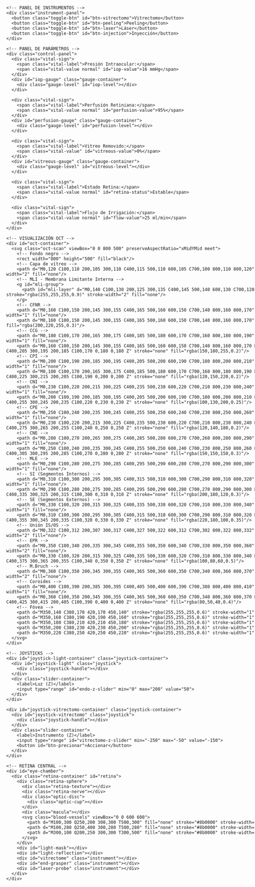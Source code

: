 <!DOCTYPE html>
<html lang="es">
<head>
  <meta charset="UTF-8">
  <meta name="viewport" content="width=device-width, initial-scale=1.0, maximum-scale=1.0, user-scalable=no">
  <title>Simulador Quirúrgico Retiniano Avanzado</title>
  <style>
    /* ================== ESTILOS BASE ================== */
    * {
      box-sizing: border-box;
      -webkit-tap-highlight-color: transparent;
    }
    
    body {
      margin: 0;
      padding: 0;
      background: #000;
      overflow: hidden;
      font-family: -apple-system, BlinkMacSystemFont, 'Segoe UI', Roboto, Oxygen, Ubuntu, Cantarell, sans-serif;
      color: white;
      touch-action: manipulation;
    }
    
    #container {
      position: relative;
      width: 100vw;
      height: 100vh;
      perspective: 1200px;
    }
    
    /* ================== RETINA CENTRAL ================== */
    #eye-chamber {
      position: absolute;
      width: 100%;
      height: 100%;
      display: flex;
      justify-content: center;
      align-items: center;
      touch-action: none;
    }
    
    .retina-container {
      position: relative;
      width: 80vmin;
      height: 80vmin;
      max-width: 600px;
      max-height: 600px;
      transform-style: preserve-3d;
      perspective: 1200px;
      border-radius: 50%;
      overflow: hidden;
      transition: transform 0.3s ease;
    }
    
    .retina-sphere {
      position: absolute;
      width: 100%;
      height: 100%;
      border-radius: 50%;
      background: radial-gradient(circle at center, #400000 0%, #300000 40%, #200000 70%, #100000 90%);
      transform: rotateX(20deg) translateZ(50px);
      box-shadow: inset 0 0 150px rgba(200,0,0,0.3),
                  inset 0 0 50px rgba(255,0,0,0.2),
                  0 0 100px rgba(0,0,0,0.9);
    }
    
    .retina-texture {
      position: absolute;
      width: 100%;
      height: 100%;
      background: radial-gradient(circle at 50% 50%, rgba(255,200,200,0.3) 0%, rgba(255,150,150,0.2) 80%),
                  url('data:image/svg+xml;utf8,<svg xmlns="http://www.w3.org/2000/svg" width="100" height="100" viewBox="0 0 100 100"><circle cx="50" cy="50" r="40" fill="none" stroke="rgba(255,100,100,0.2)" stroke-width="1"/></svg>');
      background-size: 100%, 20px 20px;
      opacity: 0.9;
      border-radius: 50%;
      mix-blend-mode: multiply;
    }
    
    .macula {
      position: absolute;
      width: 80px;
      height: 80px;
      background: radial-gradient(circle at center, rgba(255,220,180,0.5) 0%, rgba(255,200,150,0.3) 70%, transparent 100%);
      border-radius: 50%;
      top: 50%;
      left: 50%;
      transform: translate(-50%, -50%);
      z-index: 2;
    }
    
    .blood-vessels {
      position: absolute;
      width: 100%;
      height: 100%;
      z-index: 3;
      pointer-events: none;
    }
    
    .retina-nerve {
      position: absolute;
      width: 100%;
      height: 100%;
      border-radius: 50%;
      background: url('data:image/svg+xml;utf8,<svg xmlns="http://www.w3.org/2000/svg" width="200" height="200"><path d="M0,0 Q50,50 100,0 T200,0" stroke="rgba(255,255,255,0.05)" stroke-width="2" fill="none"/></svg>') center/cover;
      pointer-events: none;
      opacity: 0.5;
      z-index: 4;
    }
    
    .optic-disc {
      position: absolute;
      width: 70px;
      height: 70px;
      background-color: rgba(200,100,100,0.3);
      border-radius: 50%;
      top: 50%;
      left: 25%;
      transform: translate(-50%, -50%);
      box-shadow: inset 0 0 15px rgba(200,50,50,0.4), 0 0 20px rgba(200,50,50,0.3);
      z-index: 5;
    }
    
    .optic-cup {
      position: absolute;
      width: 30px;
      height: 30px;
      background-color: rgba(200,50,50,0.4);
      border-radius: 50%;
      top: 50%;
      left: 50%;
      transform: translate(-50%, -50%);
      box-shadow: inset 0 0 10px rgba(150,30,30,0.5);
      z-index: 6;
    }
    
    /* ================== CAMPO DE VISIÓN – Endoiluminador ================== */
    #light-mask {
      position: absolute;
      top: 0;
      left: 0;
      width: 100%;
      height: 100%;
      background: rgba(0,0,0,0.85);
      mask-image: radial-gradient(circle at var(--light-x, 50%) var(--light-y, 50%), transparent var(--light-size, 80px), black calc(var(--light-size, 80px) + 40px));
      -webkit-mask-image: radial-gradient(circle at var(--light-x, 50%) var(--light-y, 50%), transparent var(--light-size, 80px), black calc(var(--light-size, 80px) + 40px));
      transition: all 0.3s ease;
      border-radius: 50%;
      pointer-events: none;
      z-index: 7;
    }
    
    #light-reflection {
      position: absolute;
      width: 100%;
      height: 100%;
      background: radial-gradient(circle at var(--light-x, 50%) var(--light-y, 50%), rgba(255,255,220,0.9) calc(var(--light-size, 80px)*0.2), rgba(255,200,150,0.5) calc(var(--light-size, 80px)*0.4), transparent var(--light-size, 80px));
      opacity: 0;
      transition: opacity 0.3s ease;
      border-radius: 50%;
      pointer-events: none;
      z-index: 8;
    }
    
    /* ================== INSTRUMENTOS QUIRÚRGICOS ================== */
    #vitrectome, #end-grasper, #laser-probe {
      position: absolute;
      left: 50%;
      top: 50%;
      transform: translate(-50%, -50%);
      display: none;
      z-index: 10;
    }
    
    #vitrectome {
      width: 20px;
      height: 120px;
      background: linear-gradient(to bottom, #aaa, #ddd 20%, #fff 40%, #ddd 60%, #aaa 80%);
      border: 1px solid #999;
      border-radius: 10px;
      box-shadow: 0 0 10px rgba(0,0,0,0.5);
    }
    
    #vitrectome::after {
      content: '';
      position: absolute;
      bottom: -8px;
      left: 50%;
      transform: translateX(-50%);
      width: 15px;
      height: 15px;
      background: radial-gradient(circle, #fff 0%, #ccc 50%, #999 100%);
      border-radius: 50%;
      box-shadow: 0 0 5px rgba(0,0,0,0.5);
    }
    
    #end-grasper {
      width: 18px;
      height: 110px;
      background: linear-gradient(to bottom, #bbb, #eee 20%, #fff 40%, #eee 60%, #bbb 80%);
      border: 1px solid #999;
      border-radius: 10px;
      box-shadow: 0 0 8px rgba(0,0,0,0.5);
    }
    
    #end-grasper::after {
      content: '';
      position: absolute;
      bottom: -10px;
      left: 50%;
      transform: translateX(-50%);
      width: 12px;
      height: 8px;
      background: #fff;
      border-radius: 4px;
      box-shadow: 0 0 5px rgba(0,0,0,0.5);
    }
    
    #laser-probe {
      width: 4px;
      height: 100px;
      background: linear-gradient(to bottom, #f00, #ff0 30%, #f00 70%);
      border-radius: 2px;
      box-shadow: 0 0 10px rgba(255,0,0,0.8);
    }
    
    /* ================== INTERFAZ DE USUARIO ================== */
    /* Panel de instrumentos */
    .instrument-panel {
      position: absolute;
      top: 20px;
      left: 50%;
      transform: translateX(-50%);
      background: rgba(0,0,0,0.7);
      padding: 12px 15px;
      border-radius: 10px;
      z-index: 5000;
      display: flex;
      flex-wrap: wrap;
      justify-content: center;
      max-width: 95%;
      box-shadow: 0 4px 15px rgba(0,0,0,0.5);
    }
    
    .toggle-btn {
      background: #1e3a8a;
      color: white;
      padding: 10px 15px;
      border: none;
      border-radius: 8px;
      cursor: pointer;
      font-size: clamp(0.8rem, 2.5vw, 1rem);
      margin: 5px;
      min-width: 80px;
      transition: all 0.2s;
      font-weight: 500;
    }
    
    .toggle-btn.active {
      background: #3b82f6;
      box-shadow: 0 0 15px #3b82f6;
    }
    
    /* Panel de controles */
    .control-panel {
      position: absolute;
      right: 20px;
      top: 150px;
      background: rgba(10,10,10,0.95);
      padding: 15px;
      border-radius: 12px;
      z-index: 5000;
      font-size: clamp(0.7rem, 2vw, 0.9rem);
      width: 160px;
      max-height: 80vh;
      overflow-y: auto;
      -webkit-overflow-scrolling: touch;
      box-shadow: 0 4px 15px rgba(0,0,0,0.5);
      border: 1px solid #333;
    }
    
    .vital-sign {
      display: flex;
      justify-content: space-between;
      margin: 12px 0;
      flex-wrap: wrap;
    }
    
    .vital-label {
      color: #ccc;
      font-size: 0.85em;
      width: 60%;
    }
    
    .vital-value {
      font-family: 'Courier New', monospace;
      font-weight: bold;
      font-size: 0.95em;
      width: 40%;
      text-align: right;
    }
    
    .normal { color: #2ecc71; }
    .warning { color: #f39c12; }
    .danger { color: #e74c3c; }
    
    .gauge-container {
      width: 100%;
      height: 8px;
      background: #333;
      border-radius: 4px;
      margin: 5px 0 12px 0;
      overflow: hidden;
    }
    
    .gauge-level {
      height: 100%;
      border-radius: 4px;
      transition: width 0.5s ease;
    }
    
    #iop-gauge .gauge-level {
      background: linear-gradient(to right, #2ecc71, #f39c12, #e74c3c);
    }
    
    #perfusion-gauge .gauge-level {
      background: linear-gradient(to right, #3498db, #9b59b6);
    }
    
    #vitreous-gauge .gauge-level {
      background: linear-gradient(to right, #1abc9c, #f1c40f);
    }
    
    /* Joysticks */
    .joystick-container {
      position: absolute;
      bottom: 20px;
      display: flex;
      flex-direction: column;
      align-items: center;
      gap: 15px;
      z-index: 3000;
    }
    
    #joystick-light-container {
      left: 20px;
    }
    
    #joystick-vitrectomo-container {
      right: 20px;
    }
    
    .joystick {
      width: 90px;
      height: 90px;
      background: rgba(255,255,255,0.1);
      border: 2px solid rgba(255,255,255,0.3);
      border-radius: 50%;
      display: flex;
      align-items: center;
      justify-content: center;
      touch-action: none;
      position: relative;
      box-shadow: 0 4px 10px rgba(0,0,0,0.3);
    }
    
    .joystick .joystick-handle {
      width: 35px;
      height: 35px;
      background: rgba(255,255,255,0.6);
      border-radius: 50%;
      position: absolute;
      transition: transform 0.1s ease;
    }
    
    /* Controles Z */
    .slider-container {
      display: flex;
      flex-direction: column;
      align-items: center;
      width: 100%;
      background: rgba(0,0,0,0.5);
      padding: 10px;
      border-radius: 10px;
    }
    
    .slider-container label {
      font-size: 0.75rem;
      margin-bottom: 8px;
      text-align: center;
      color: #eee;
      font-weight: 500;
    }
    
    input[type="range"] {
      width: 100%;
      -webkit-appearance: none;
      height: 8px;
      background: #333;
      border-radius: 4px;
      margin: 5px 0 10px 0;
    }
    
    input[type="range"]::-webkit-slider-thumb {
      -webkit-appearance: none;
      width: 20px;
      height: 20px;
      background: #3b82f6;
      border-radius: 50%;
      cursor: pointer;
      border: 2px solid white;
    }
    
    #btn-precionar {
      background: #dc2626;
      color: white;
      padding: 10px 15px;
      border: none;
      border-radius: 8px;
      cursor: pointer;
      font-size: 0.9rem;
      margin-top: 5px;
      width: 100%;
      font-weight: bold;
      box-shadow: 0 2px 8px rgba(0,0,0,0.3);
      transition: all 0.2s;
    }
    
    #btn-precionar:active {
      transform: scale(0.95);
    }
    
    /* Mini mapa */
    #miniMapContainer {
      position: absolute;
      top: 20px;
      right: 20px;
      width: 150px;
      height: 110px;
      overflow: hidden;
      border-radius: 8px;
      z-index: 2000;
      background: rgba(0,0,0,0.7);
      border: 1px solid #333;
      box-shadow: 0 4px 10px rgba(0,0,0,0.3);
    }
    
    #eyeCrossSection {
      width: 100%;
      height: 100%;
      display: block;
    }
    
    /* OCT */
    #oct-container {
      position: absolute;
      top: 150px;
      left: 20px;
      z-index: 1000;
      width: 180px;
      height: 140px;
      background: rgba(0,0,0,0.7);
      border-radius: 8px;
      border: 1px solid #333;
      overflow: hidden;
      box-shadow: 0 4px 10px rgba(0,0,0,0.3);
    }
    
    #oct-container svg {
      width: 100%;
      height: 100%;
    }
    
    /* Efectos visuales */
    .laser-spot {
      width: 25px;
      height: 25px;
      background: radial-gradient(circle, rgba(255,50,50,0.8), transparent 70%);
      border-radius: 50%;
      position: absolute;
      pointer-events: none;
      animation: laser-fade 2.5s ease-out forwards;
      z-index: 15;
    }
    
    @keyframes laser-fade {
      0% { opacity: 1; transform: scale(1); }
      100% { opacity: 0; transform: scale(0.3); }
    }
    
    .laser-burn {
      width: 6px;
      height: 6px;
      background: radial-gradient(circle, white 0%, rgba(255,255,255,0.6) 60%, transparent 80%);
      border-radius: 50%;
      position: absolute;
      pointer-events: none;
      z-index: 16;
    }
    
    .vitreous-particle {
      width: 5px;
      height: 5px;
      background: rgba(255,255,255,0.9);
      border-radius: 50%;
      position: absolute;
      pointer-events: none;
      animation: float-particle 1.5s ease-out forwards;
      z-index: 12;
    }
    
    @keyframes float-particle {
      100% { transform: translate(var(--tx, 0px), var(--ty, 0px)); opacity: 0; }
    }
    
    .injection-bubble {
      position: absolute;
      background: rgba(200,230,255,0.7);
      border-radius: 50%;
      pointer-events: none;
      z-index: 3;
      filter: blur(1px);
      animation: bubble-float 4s ease-in-out forwards;
    }
    
    @keyframes bubble-float {
      100% { 
        transform: translate(calc(var(--tx)*1px), calc(var(--ty)*1px));
        opacity: 0;
      }
    }
    
    /* Membrana para peeling */
    #membrane {
      position: absolute;
      top: 50%;
      left: 50%;
      width: 50%;
      height: 50%;
      background: radial-gradient(circle at center, rgba(255,255,255,0.4) 0%, rgba(255,255,255,0.2) 60%, transparent 100%);
      border-radius: 50%;
      transform: translate(-50%, -50%);
      cursor: grab;
      z-index: 11;
      transition: opacity 0.3s;
      box-shadow: inset 0 0 20px rgba(255,255,255,0.2);
    }
    
    .membrane-tear {
      position: absolute;
      background: rgba(255,255,255,0.1);
      border-radius: 50%;
      pointer-events: none;
      z-index: 12;
      transform-origin: center;
      animation: tear-expand 0.5s forwards;
      box-shadow: inset 0 0 10px rgba(255,255,255,0.3);
    }
    
    @keyframes tear-expand {
      0% { transform: scale(0); opacity: 0; }
      100% { transform: scale(1); opacity: 1; }
    }
    
    .peeling-grasper {
      position: absolute;
      width: 15px;
      height: 15px;
      background: rgba(255,255,255,0.9);
      border-radius: 50%;
      box-shadow: 0 0 8px rgba(255,255,255,0.7);
      z-index: 13;
      pointer-events: none;
      transition: transform 0.1s;
    }
    
    .peeling-edge {
      position: absolute;
      width: 30px;
      height: 30px;
      border-radius: 50%;
      pointer-events: none;
      z-index: 14;
      background: radial-gradient(circle, rgba(255,255,255,0.3) 0%, transparent 70%);
      animation: pulse 2s infinite;
    }
    
    @keyframes pulse {
      0% { transform: scale(1); opacity: 0.8; }
      50% { transform: scale(1.1); opacity: 1; }
      100% { transform: scale(1); opacity: 0.8; }
    }
    
    /* Peeling effect */
    .peel-remove {
      transition: transform 1s ease, opacity 1s ease;
      transform: translateY(-20px);
      opacity: 0;
    }
    
    /* ================== RESPONSIVE ADJUSTMENTS ================== */
    @media (max-width: 768px) {
      .retina-container {
        width: 90vmin;
        height: 90vmin;
      }
      
      .instrument-panel {
        top: 10px;
        padding: 10px;
      }
      
      .toggle-btn {
        padding: 8px 12px;
        min-width: 70px;
        margin: 4px;
        font-size: 0.8rem;
      }
      
      .control-panel {
        width: 140px;
        padding: 12px;
        font-size: 0.75rem;
      }
      
      .joystick {
        width: 80px;
        height: 80px;
      }
      
      #miniMapContainer, #oct-container {
        width: 130px;
        height: 100px;
      }
    }
    
    @media (max-width: 480px) {
      .retina-container {
        width: 95vmin;
        height: 95vmin;
      }
      
      .instrument-panel {
        width: 98%;
        padding: 8px;
      }
      
      .toggle-btn {
        padding: 7px 10px;
        min-width: 65px;
        font-size: 0.75rem;
        margin: 3px;
      }
      
      .control-panel {
        width: 130px;
        padding: 10px;
        right: 10px;
      }
      
      .joystick {
        width: 75px;
        height: 75px;
      }
      
      .joystick-container {
        bottom: 15px;
      }
      
      #miniMapContainer, #oct-container {
        width: 110px;
        height: 85px;
      }
    }
  </style>
</head>
<body>
  <div id="container">
    <!-- MINI MAPA -->
    <div id="miniMapContainer">
      <svg id="eyeCrossSection" viewBox="0 0 800 600" preserveAspectRatio="xMidYMid meet">
        <defs>
          <radialGradient id="bgGradient" cx="50%" cy="50%" r="70%">
            <stop offset="0%" stop-color="#1E293B" />
            <stop offset="100%" stop-color="#0F172A" />
          </radialGradient>
          <radialGradient id="lensGradient" cx="50%" cy="50%" r="50%">
            <stop offset="0%" stop-color="#E0F7FA" stop-opacity="0.9" />
            <stop offset="70%" stop-color="#B2EBF2" stop-opacity="0.8" />
            <stop offset="100%" stop-color="#80DEEA" stop-opacity="0.7" />
          </radialGradient>
          <filter id="dropShadow" x="-20%" y="-20%" width="140%" height="140%">
            <feGaussianBlur in="SourceAlpha" stdDeviation="8" />
            <feOffset dx="0" dy="4" result="offsetblur" />
            <feComponentTransfer>
              <feFuncA type="linear" slope="0.3" />
            </feComponentTransfer>
            <feMerge>
              <feMergeNode />
              <feMergeNode in="SourceGraphic" />
            </feMerge>
          </filter>
        </defs>
        <rect width="800" height="600" fill="url(#bgGradient)" />
        <ellipse cx="400" cy="150" rx="100" ry="65" fill="url(#lensGradient)" filter="url(#dropShadow)" />
        <ellipse cx="400" cy="150" rx="95" ry="60" fill="none" stroke="#B3E5FC" stroke-width="2" />
        <circle cx="400" cy="150" r="55" fill="none" stroke="url(#irisGradient)" stroke-width="15" />
        <circle cx="400" cy="150" r="30" fill="#000000" />
        <circle cx="400" cy="300" r="250" fill="none" stroke="#E0E0E0" stroke-width="4" />
        <circle cx="400" cy="300" r="240" fill="#400000" opacity="0.8" />
        <circle id="miniCenter" cx="400" cy="300" r="8" fill="#00f7ff" />
        <line id="probeLight" x1="225" y1="100" x2="350" y2="300" stroke="#FFFFFF" stroke-width="9" stroke-linecap="round" />
        <line id="probeLightInner" x1="225" y1="100" x2="350" y2="300" stroke="#FFFFFF" stroke-width="6" stroke-linecap="round" />
        <line id="probeForceps" x1="575" y1="100" x2="450" y2="300" stroke="#FFFFFF" stroke-width="9" stroke-linecap="round" />
        <line id="probeForcepsInner" x1="575" y1="100" x2="450" y2="300" stroke="#FFFFFF" stroke-width="6" stroke-linecap="round" />
      </svg>
    </div>

    <!-- PANEL DE INSTRUMENTOS -->
    <div class="instrument-panel">
      <button class="toggle-btn" id="btn-vitrectomo">Vitrectomo</button>
      <button class="toggle-btn" id="btn-peeling">Peeling</button>
      <button class="toggle-btn" id="btn-laser">Láser</button>
      <button class="toggle-btn" id="btn-injection">Inyección</button>
    </div>

    <!-- PANEL DE PARÁMETROS -->
    <div class="control-panel">
      <div class="vital-sign">
        <span class="vital-label">Presión Intraocular:</span>
        <span class="vital-value normal" id="iop-value">16 mmHg</span>
      </div>
      <div id="iop-gauge" class="gauge-container">
        <div class="gauge-level" id="iop-level"></div>
      </div>
      
      <div class="vital-sign">
        <span class="vital-label">Perfusión Retiniana:</span>
        <span class="vital-value normal" id="perfusion-value">95%</span>
      </div>
      <div id="perfusion-gauge" class="gauge-container">
        <div class="gauge-level" id="perfusion-level"></div>
      </div>
      
      <div class="vital-sign">
        <span class="vital-label">Vitreo Removido:</span>
        <span class="vital-value" id="vitreous-value">0%</span>
      </div>
      <div id="vitreous-gauge" class="gauge-container">
        <div class="gauge-level" id="vitreous-level"></div>
      </div>
      
      <div class="vital-sign">
        <span class="vital-label">Estado Retina:</span>
        <span class="vital-value normal" id="retina-status">Estable</span>
      </div>
      
      <div class="vital-sign">
        <span class="vital-label">Flujo de Irrigación:</span>
        <span class="vital-value normal" id="flow-value">25 ml/min</span>
      </div>
    </div>

    <!-- VISUALIZACIÓN OCT -->
    <div id="oct-container">
      <svg class="oct-scan" viewBox="0 0 800 500" preserveAspectRatio="xMidYMid meet">
        <!-- Fondo negro -->
        <rect width="800" height="500" fill="black"/>
        <!-- Capa de vítreo -->
        <path d="M0,120 C100,110 200,105 300,110 C400,115 500,110 600,105 C700,100 800,110 800,120" stroke="rgba(0,0,255,0.1)" stroke-width="2" fill="none"/>
        <!-- MLI - Membrana Limitante Interna -->
        <g id="mli-group">
          <path id="mli-layer" d="M0,140 C100,130 200,125 300,135 C400,145 500,140 600,130 C700,120 800,140 800,150" stroke="rgba(255,255,255,0.9)" stroke-width="2" fill="none"/>
        </g>
        <!-- CFNR -->
        <path d="M0,160 C100,150 200,145 300,155 C400,165 500,160 600,150 C700,140 800,160 800,170" stroke="rgba(255,255,255,0.8)" stroke-width="1" fill="none"/>
        <path d="M0,160 C100,150 200,145 300,155 C400,165 500,160 600,150 C700,140 800,160 800,170" stroke="none" fill="rgba(200,220,255,0.3)"/>
        <!-- CCG -->
        <path d="M0,180 C100,170 200,165 300,175 C400,185 500,180 600,170 C700,160 800,180 800,190" stroke="rgba(255,255,255,0.8)" stroke-width="1" fill="none"/>
        <path d="M0,160 C100,150 200,145 300,155 C400,165 500,160 600,150 C700,140 800,160 800,170 L800,190 C700,180 600,190 500,200 C400,205 300,195 200,185 C100,170 0,180 0,180 Z" stroke="none" fill="rgba(150,180,255,0.2)"/>
        <!-- CPI -->
        <path d="M0,200 C100,190 200,185 300,195 C400,205 500,200 600,190 C700,180 800,200 800,210" stroke="rgba(255,255,255,0.8)" stroke-width="1" fill="none"/>
        <path d="M0,180 C100,170 200,165 300,175 C400,185 500,180 600,170 C700,160 800,180 800,190 L800,210 C700,200 600,210 500,220 C400,225 300,215 200,205 C100,190 0,200 0,200 Z" stroke="none" fill="rgba(120,150,220,0.2)"/>
        <!-- CNI -->
        <path d="M0,230 C100,220 200,215 300,225 C400,235 500,230 600,220 C700,210 800,230 800,240" stroke="rgba(255,255,255,0.8)" stroke-width="1" fill="none"/>
        <path d="M0,200 C100,190 200,185 300,195 C400,205 500,200 600,190 C700,180 800,200 800,210 L800,240 C700,230 600,240 500,250 C400,255 300,245 200,235 C100,220 0,230 0,230 Z" stroke="none" fill="rgba(100,130,200,0.25)"/>
        <!-- CPE -->
        <path d="M0,250 C100,240 200,235 300,245 C400,255 500,250 600,240 C700,230 800,250 800,260" stroke="rgba(255,255,255,0.8)" stroke-width="1" fill="none"/>
        <path d="M0,230 C100,220 200,215 300,225 C400,235 500,230 600,220 C700,210 800,230 800,240 L800,260 C700,250 600,260 500,270 C400,275 300,265 200,255 C100,240 0,250 0,250 Z" stroke="none" fill="rgba(120,140,180,0.2)"/>
        <!-- CNE -->
        <path d="M0,280 C100,270 200,265 300,275 C400,285 500,280 600,270 C700,260 800,280 800,290" stroke="rgba(255,255,255,0.8)" stroke-width="1" fill="none"/>
        <path d="M0,250 C100,240 200,235 300,245 C400,255 500,250 600,240 C700,230 800,250 800,260 L800,290 C700,280 600,290 500,300 C400,305 300,295 200,285 C100,270 0,280 0,280 Z" stroke="none" fill="rgba(150,150,150,0.3)"/>
        <!-- MLE -->
        <path d="M0,290 C100,280 200,275 300,285 C400,295 500,290 600,280 C700,270 800,290 800,300" stroke="rgba(255,255,255,0.9)" stroke-width="1" fill="none"/>
        <!-- SI (Segmentos Internos) -->
        <path d="M0,310 C100,300 200,295 300,305 C400,315 500,310 600,300 C700,290 800,310 800,320" stroke="rgba(255,255,255,0.8)" stroke-width="1" fill="none"/>
        <path d="M0,290 C100,280 200,275 300,285 C400,295 500,290 600,280 C700,270 800,290 800,300 L800,320 C700,310 600,320 500,330 C400,335 300,325 200,315 C100,300 0,310 0,310 Z" stroke="none" fill="rgba(200,180,120,0.3)"/>
        <!-- SE (Segmentos Externos) -->
        <path d="M0,330 C100,320 200,315 300,325 C400,335 500,330 600,320 C700,310 800,330 800,340" stroke="rgba(255,255,255,0.8)" stroke-width="1" fill="none"/>
        <path d="M0,310 C100,300 200,295 300,305 C400,315 500,310 600,300 C700,290 800,310 800,320 L800,340 C700,330 600,340 500,350 C400,355 300,345 200,335 C100,320 0,330 0,330 Z" stroke="none" fill="rgba(220,180,100,0.35)"/>
        <!-- Unión IS/OS -->
        <path d="M0,322 C100,312 200,307 300,317 C400,327 500,322 600,312 C700,302 800,322 800,332" stroke="rgba(255,255,255,0.9)" stroke-width="2" fill="none"/>
        <!-- EPR -->
        <path d="M0,350 C100,340 200,335 300,345 C400,355 500,350 600,340 C700,330 800,350 800,360" stroke="rgba(255,255,255,0.9)" stroke-width="2" fill="none"/>
        <path d="M0,330 C100,320 200,315 300,325 C400,335 500,330 600,320 C700,310 800,330 800,340 L800,360 C700,350 600,360 500,370 C400,375 300,365 200,355 C100,340 0,350 0,350 Z" stroke="none" fill="rgba(100,80,60,0.5)"/>
        <!-- M.Bruch -->
        <path d="M0,360 C100,350 200,345 300,355 C400,365 500,360 600,350 C700,340 800,360 800,370" stroke="rgba(255,255,255,0.9)" stroke-width="2" fill="none"/>
        <!-- Coroides -->
        <path d="M0,400 C100,390 200,385 300,395 C400,405 500,400 600,390 C700,380 800,400 800,410" stroke="rgba(255,255,255,0.5)" stroke-width="1" fill="none"/>
        <path d="M0,360 C100,350 200,345 300,355 C400,365 500,360 600,350 C700,340 800,360 800,370 L800,410 C700,400 600,410 500,420 C400,425 300,415 200,405 C100,390 0,400 0,400 Z" stroke="none" fill="rgba(80,50,40,0.4)"/>
        <!-- Fóvea -->
        <path d="M350,140 C380,170 420,170 450,140" stroke="rgba(255,255,255,0.6)" stroke-width="1" fill="none"/>
        <path d="M350,160 C380,190 420,190 450,160" stroke="rgba(255,255,255,0.6)" stroke-width="1" fill="none"/>
        <path d="M350,180 C380,210 420,210 450,180" stroke="rgba(255,255,255,0.6)" stroke-width="1" fill="none"/>
        <path d="M350,200 C380,230 420,230 450,200" stroke="rgba(255,255,255,0.6)" stroke-width="1" fill="none"/>
        <path d="M350,220 C380,250 420,250 450,220" stroke="rgba(255,255,255,0.6)" stroke-width="1" fill="none"/>
      </svg>
    </div>

    <!-- JOYSTICKS -->
    <div id="joystick-light-container" class="joystick-container">
      <div id="joystick-light" class="joystick">
        <div class="joystick-handle"></div>
      </div>
      <div class="slider-container">
        <label>Luz (Z)</label>
        <input type="range" id="endo-z-slider" min="0" max="200" value="50">
      </div>
    </div>

    <div id="joystick-vitrectomo-container" class="joystick-container">
      <div id="joystick-vitrectomo" class="joystick">
        <div class="joystick-handle"></div>
      </div>
      <div class="slider-container">
        <label>Instrumento (Z)</label>
        <input type="range" id="vitrectomo-z-slider" min="-250" max="-50" value="-150">
        <button id="btn-precionar">Accionar</button>
      </div>
    </div>

    <!-- RETINA CENTRAL -->
    <div id="eye-chamber">
      <div class="retina-container" id="retina">
        <div class="retina-sphere">
          <div class="retina-texture"></div>
          <div class="retina-nerve"></div>
          <div class="optic-disc">
            <div class="optic-cup"></div>
          </div>
          <div class="macula"></div>
          <svg class="blood-vessels" viewBox="0 0 600 600">
            <path d="M100,300 Q250,200 300,300 T500,300" fill="none" stroke="#8b0000" stroke-width="2" stroke-opacity="0.7"/>
            <path d="M100,280 Q250,400 300,280 T500,280" fill="none" stroke="#8b0000" stroke-width="1.5" stroke-opacity="0.6"/>
            <path d="M300,100 Q200,250 300,300 T300,500" fill="none" stroke="#8b0000" stroke-width="1.8" stroke-opacity="0.7"/>
          </svg>
        </div>
        <div id="light-mask"></div>
        <div id="light-reflection"></div>
        <div id="vitrectome" class="instrument"></div>
        <div id="end-grasper" class="instrument"></div>
        <div id="laser-probe" class="instrument"></div>
      </div>
    </div>
  </div>

  <script>
    /* ================== VARIABLES GLOBALES ================== */
    let lightJoystickX = 50, lightJoystickY = 50;
    let vitrectomoJoystickX = 50, vitrectomoJoystickY = 50;
    let currentDepth = parseInt(document.getElementById('vitrectomo-z-slider').value);
    let activeInstrument = null;
    let iop = 16; // mmHg
    let perfusion = 95; // %
    let vitreousRemoved = 0; // %
    let flowRate = 25; // ml/min
    let retinaStatus = 'Estable';
    let peelProgress = 0;
    const peelStep = 2;
    let isPeeling = false;
    let membrane, peelCanvas, pinza, grasper, peelEdge;
    let lastPeelTime = 0;
    const peelDelay = 300; // ms entre desgarros

    /* ================== GESTIÓN DE INSTRUMENTOS ================== */
    function toggleInstrument(btnId, instrumentId) {
      const btn = document.getElementById(btnId);
      const instr = document.getElementById(instrumentId);
      
      if(btn.classList.contains('active')) {
        btn.classList.remove('active');
        if(instr) instr.style.display = 'none';
        if(btnId === 'btn-peeling') endPeeling();
      } else {
        // Desactivar todos los instrumentos primero
        document.querySelectorAll('.toggle-btn').forEach(b => b.classList.remove('active'));
        document.querySelectorAll('.instrument').forEach(i => i.style.display = 'none');
        
        // Activar el seleccionado
        btn.classList.add('active');
        if(instr) instr.style.display = 'block';
        activeInstrument = instrumentId;
        
        if(btnId === 'btn-peeling') initPeeling();
      }
    }

    // Event listeners para instrumentos
    document.getElementById('btn-vitrectomo').addEventListener('click', () => toggleInstrument('btn-vitrectomo', 'vitrectome'));
    document.getElementById('btn-peeling').addEventListener('click', () => toggleInstrument('btn-peeling', 'end-grasper'));
    document.getElementById('btn-laser').addEventListener('click', () => toggleInstrument('btn-laser', 'laser-probe'));
    document.getElementById('btn-injection').addEventListener('click', performInjection);

    /* ================== BOTÓN DE ACCIÓN PRINCIPAL ================== */
    document.getElementById('btn-precionar').addEventListener('click', () => {
      if(!activeInstrument) return;
      
      const instrument = document.getElementById(activeInstrument);
      const retinaRect = document.getElementById('retina').getBoundingClientRect();
      const instRect = instrument.getBoundingClientRect();
      
      const x = instRect.left + instRect.width/2 - retinaRect.left;
      const y = instRect.top + instRect.height/2 - retinaRect.top;
      
      const syntheticEvent = { 
        clientX: retinaRect.left + x, 
        clientY: retinaRect.top + y,
        preventDefault: () => {}
      };
      
      if(activeInstrument === 'laser-probe') {
        laserFunction(syntheticEvent);
      } else if(activeInstrument === 'vitrectome') {
        vitrectomyFunction(syntheticEvent);
      } else if(activeInstrument === 'end-grasper' && isPeeling) {
        const now = Date.now();
        if(now - lastPeelTime > peelDelay) {
          createTearEffect(x, y);
          lastPeelTime = now;
        }
      }
    });

    /* ================== FUNCIONES DE INSTRUMENTOS ================== */
    function laserFunction(e) {
      const retina = document.getElementById('retina');
      const rect = retina.getBoundingClientRect();
      
      // Crear efecto de láser
      const laserSpot = document.createElement('div');
      laserSpot.className = 'laser-spot';
      laserSpot.style.left = (e.clientX - rect.left - 12) + 'px';
      laserSpot.style.top = (e.clientY - rect.top - 12) + 'px';
      retina.appendChild(laserSpot);
      
      // Crear marca de quemadura
      const burnMark = document.createElement('div');
      burnMark.className = 'laser-burn';
      burnMark.style.left = (e.clientX - rect.left - 3) + 'px';
      burnMark.style.top = (e.clientY - rect.top - 3) + 'px';
      retina.appendChild(burnMark);
      
      // Afectar parámetros
      iop += 0.5;
      perfusion -= 0.2;
      
      // Eliminar después de la animación
      setTimeout(() => {
        laserSpot.remove();
        burnMark.remove();
      }, 2500);
    }

    function vitrectomyFunction(e) {
      const retina = document.getElementById('retina');
      const rect = retina.getBoundingClientRect();
      
      // Crear partículas de vítreo
      for (let i = 0; i < 8; i++) {
        const particle = document.createElement('div');
        particle.className = 'vitreous-particle';
        particle.style.left = (e.clientX - rect.left + (Math.random()*20 - 10)) + 'px';
        particle.style.top = (e.clientY - rect.top + (Math.random()*20 - 10)) + 'px';
        particle.style.setProperty('--tx', Math.random()*40 - 20);
        particle.style.setProperty('--ty', Math.random()*40 - 20);
        retina.appendChild(particle);
        
        setTimeout(() => particle.remove(), 1500);
      }
      
      // Actualizar progreso y parámetros
      vitreousRemoved = Math.min(100, vitreousRemoved + 0.8);
      iop -= 0.3;
      flowRate += 0.1;
    }

    function performInjection() {
      const retina = document.getElementById('retina');
      retina.style.background = `
        radial-gradient(circle at 35% 45%, rgba(100,150,255,0.2) 0%, rgba(50,100,255,0.3) 70%, rgba(20,50,255,0.2) 100%),
        repeating-linear-gradient(45deg, rgba(100,150,255,0.1) 0px, rgba(100,150,255,0.1) 1px, transparent 1px, transparent 10px)`;
      
      // Crear burbujas de inyección
      for (let i = 0; i < 20; i++) {
        setTimeout(() => {
          const bubble = document.createElement('div');
          bubble.className = 'injection-bubble';
          bubble.style.left = `${50 + Math.random()*20}%`;
          bubble.style.top = `${50 + Math.random()*20}%`;
          bubble.style.width = `${5 + Math.random()*15}px`;
          bubble.style.height = bubble.style.width;
          bubble.style.setProperty('--tx', Math.random()*100 - 50);
          bubble.style.setProperty('--ty', Math.random()*100 - 50);
          retina.appendChild(bubble);
          
          setTimeout(() => bubble.remove(), 4000);
        }, i*200);
      }
      
      // Ajustar parámetros
      iop += 2;
      flowRate = 30;
      perfusion += 1;
    }

    /* ================== FUNCIONALIDAD DE PEELING ================== */
    function initPeeling() {
      if(document.getElementById('membrane')) return;
      
      const retina = document.getElementById('retina');
      isPeeling = true;
      peelProgress = 0;
      
      // Crear overlay de membrana
      membrane = document.createElement('div');
      membrane.id = 'membrane';
      retina.appendChild(membrane);
      
      // Crear canvas SVG para el peeling
      peelCanvas = document.createElementNS("http://www.w3.org/2000/svg", "svg");
      peelCanvas.id = 'peelCanvas';
      peelCanvas.setAttribute('style', 'position:absolute; top:0; left:0; width:100%; height:100%; pointer-events:none;');
      membrane.appendChild(peelCanvas);
      
      // Crear máscara
      const defs = document.createElementNS("http://www.w3.org/2000/svg", "defs");
      const mask = document.createElementNS("http://www.w3.org/2000/svg", "mask");
      mask.id = "peelMask";
      
      const fullCircle = document.createElementNS("http://www.w3.org/2000/svg", "circle");
      fullCircle.setAttribute("cx", "50%");
      fullCircle.setAttribute("cy", "50%");
      fullCircle.setAttribute("r", "50%");
      fullCircle.setAttribute("fill", "white");
      mask.appendChild(fullCircle);
      
      defs.appendChild(mask);
      peelCanvas.appendChild(defs);
      membrane.style.webkitMaskImage = "url(#peelMask)";
      membrane.style.maskImage = "url(#peelMask)";
      
      // Crear pinza
      pinza = document.createElementNS("http://www.w3.org/2000/svg", "circle");
      pinza.id = 'pinza';
      pinza.setAttribute('cx', '50%');
      pinza.setAttribute('cy', '50%');
      pinza.setAttribute('r', '7');
      pinza.setAttribute('fill', 'rgba(255,255,255,0.5)');
      peelCanvas.appendChild(pinza);
      
      // Crear grasper visual
      grasper = document.createElement('div');
      grasper.className = 'peeling-grasper';
      grasper.style.display = 'none';
      retina.appendChild(grasper);
      
      // Crear borde de peeling
      peelEdge = document.createElement('div');
      peelEdge.className = 'peeling-edge';
      peelEdge.style.display = 'none';
      retina.appendChild(peelEdge);
      
      // Configurar eventos táctiles
      membrane.addEventListener('touchstart', startPeeling, { passive: false });
      membrane.addEventListener('touchmove', movePeeling, { passive: false });
      membrane.addEventListener('touchend', endPeeling);
      
      // Eventos de ratón para compatibilidad
      membrane.addEventListener('mousedown', startPeeling);
      membrane.addEventListener('mousemove', movePeeling);
      membrane.addEventListener('mouseup', endPeeling);
      membrane.addEventListener('mouseleave', endPeeling);
    }

    function startPeeling(e) {
      e.preventDefault();
      if(!isPeeling) return;
      
      const retina = document.getElementById('retina');
      const rect = retina.getBoundingClientRect();
      
      let clientX, clientY;
      if(e.touches) {
        clientX = e.touches[0].clientX;
        clientY = e.touches[0].clientY;
      } else {
        clientX = e.clientX;
        clientY = e.clientY;
      }
      
      const x = clientX - rect.left;
      const y = clientY - rect.top;
      
      // Mostrar grasper y borde de peeling
      grasper.style.display = 'block';
      grasper.style.left = (x - 7) + 'px';
      grasper.style.top = (y - 7) + 'px';
      
      peelEdge.style.display = 'block';
      peelEdge.style.left = (x - 15) + 'px';
      peelEdge.style.top = (y - 15) + 'px';
      
      // Crear primer desgarro
      createTearEffect(x, y);
      
      membrane.style.cursor = 'grabbing';
    }

    function movePeeling(e) {
      if(!isPeeling) return;
      e.preventDefault();
      
      const retina = document.getElementById('retina');
      const rect = retina.getBoundingClientRect();
      
      let clientX, clientY;
      if(e.touches) {
        clientX = e.touches[0].clientX;
        clientY = e.touches[0].clientY;
      } else {
        clientX = e.clientX;
        clientY = e.clientY;
      }
      
      const x = clientX - rect.left;
      const y = clientY - rect.top;
      
      // Mover grasper y borde de peeling
      grasper.style.left = (x - 7) + 'px';
      grasper.style.top = (y - 7) + 'px';
      grasper.style.transform = `rotate(${Math.random() * 30 - 15}deg)`;
      
      peelEdge.style.left = (x - 15) + 'px';
      peelEdge.style.top = (y - 15) + 'px';
      
      // Mover pinza SVG
      pinza.setAttribute('cx', x);
      pinza.setAttribute('cy', y);
      
      // Comprobar si llegó al borde
      const centerX = rect.width / 2;
      const centerY = rect.height / 2;
      const radius = rect.width / 2;
      const distance = Math.sqrt(Math.pow(x - centerX, 2) + Math.pow(y - centerY, 2));
      
      if(distance >= radius * 0.9) {
        completePeeling();
      }
    }

    function createTearEffect(x, y) {
      if(peelProgress >= 100) return;
      
      const tearSize = 10 + Math.random() * 10;
      const tear = document.createElement('div');
      tear.className = 'membrane-tear';
      tear.style.left = (x - tearSize/2) + 'px';
      tear.style.top = (y - tearSize/2) + 'px';
      tear.style.width = tearSize + 'px';
      tear.style.height = tearSize + 'px';
      membrane.appendChild(tear);
      
      // Agregar el desgarro a la máscara
      const mask = document.getElementById('peelMask');
      if(mask) {
        const hole = document.createElementNS("http://www.w3.org/2000/svg", "circle");
        hole.setAttribute("cx", x);
        hole.setAttribute("cy", y);
        hole.setAttribute("r", tearSize/2);
        hole.setAttribute("fill", "black");
        mask.appendChild(hole);
      }
      
      // Actualizar progreso del peeling
      peelProgress = Math.min(100, peelProgress + peelStep + Math.random() * 3);
      
      // Afectar parámetros fisiológicos
      iop += (Math.random() - 0.5) * 0.5;
      perfusion -= 0.1;
      
      // Actualizar visualización del progreso
      updateVitals();
      
      if(peelProgress >= 100) {
        completePeeling();
      }
    }

    function endPeeling() {
      if(!isPeeling) return;
      
      const membrane = document.getElementById('membrane');
      if(membrane) membrane.style.cursor = 'grab';
      
      // Ocultar grasper y borde de peeling
      if(grasper) grasper.style.display = 'none';
      if(peelEdge) peelEdge.style.display = 'none';
    }

    function completePeeling() {
      if(!isPeeling) return;
      
      peelMLI_OCT();
      
      // Ocultar grasper y borde de peeling
      if(grasper) grasper.style.display = 'none';
      if(peelEdge) peelEdge.style.display = 'none';
      
      const membrane = document.getElementById('membrane');
      if(membrane) {
        membrane.style.opacity = '0';
        setTimeout(() => {
          if(membrane.parentNode) membrane.parentNode.removeChild(membrane);
        }, 300);
      }
      
      isPeeling = false;
      document.getElementById('btn-peeling').classList.remove('active');
      
      // Restaurar parámetros después del peeling
      setTimeout(() => {
        perfusion += 2;
        iop -= 1;
      }, 1000);
    }

    function peelMLI_OCT() {
      const mliGroup = document.getElementById('mli-group');
      if(mliGroup) {
        mliGroup.classList.add('peel-remove');
        setTimeout(() => {
          if(mliGroup.parentNode) mliGroup.parentNode.removeChild(mliGroup);
        }, 1000);
      }
    }

    /* ================== CONTROL DE JOYSTICKS ================== */
    function initJoystick(joystickElement, updateCallback) {
      const handle = joystickElement.querySelector('.joystick-handle');
      const rect = joystickElement.getBoundingClientRect();
      const centerX = rect.width / 2;
      const centerY = rect.height / 2;
      const maxDistance = rect.width / 2;
      let isTouching = false;
      
      function handleStart(e) {
        e.preventDefault();
        isTouching = true;
        handleMove(e);
      }
      
      function handleMove(e) {
        if (!isTouching) return;
        
        const clientX = e.clientX || (e.touches && e.touches[0].clientX);
        const clientY = e.clientY || (e.touches && e.touches[0].clientY);
        
        if(!clientX || !clientY) return;
        
        const bounds = joystickElement.getBoundingClientRect();
        const x = clientX - bounds.left;
        const y = clientY - bounds.top;
        
        let deltaX = x - centerX;
        let deltaY = y - centerY;
        const distance = Math.sqrt(deltaX * deltaX + deltaY * deltaY);
        
        if (distance > maxDistance) {
          const angle = Math.atan2(deltaY, deltaX);
          deltaX = Math.cos(angle) * maxDistance;
          deltaY = Math.sin(angle) * maxDistance;
        }
        
        handle.style.transform = `translate(${deltaX}px, ${deltaY}px)`;
        
        const normalizedX = ((deltaX + maxDistance) / (2 * maxDistance)) * 100;
        const normalizedY = ((deltaY + maxDistance) / (2 * maxDistance)) * 100;
        
        updateCallback(normalizedX, normalizedY);
      }
      
      function handleEnd() {
        isTouching = false;
        handle.style.transform = `translate(0px, 0px)`;
        updateCallback(50, 50);
      }
      
      // Eventos táctiles
      joystickElement.addEventListener('touchstart', handleStart, { passive: false });
      joystickElement.addEventListener('touchmove', handleMove, { passive: false });
      joystickElement.addEventListener('touchend', handleEnd);
      
      // Eventos de ratón para compatibilidad
      joystickElement.addEventListener('mousedown', handleStart);
      document.addEventListener('mousemove', handleMove);
      document.addEventListener('mouseup', handleEnd);
    }

    // Inicializar joysticks
    const joystickVitrectomo = document.getElementById('joystick-vitrectomo');
    initJoystick(joystickVitrectomo, (x, y) => {
      vitrectomoJoystickX = x;
      vitrectomoJoystickY = y;
      updateVitrectomoPosition(x, y);
      updateMiniLeftLine(x, y);
    });
    
    const joystickLight = document.getElementById('joystick-light');
    initJoystick(joystickLight, (x, y) => {
      lightJoystickX = x;
      lightJoystickY = y;
      updateEndoLightEffect(x, y);
      updateMiniRightLine(x, y);
    });

    /* ================== ACTUALIZACIÓN DE POSICIONES ================== */
    function updateVitrectomoPosition(normX, normY) {
      const retinaRect = document.getElementById('retina').getBoundingClientRect();
      const maxOffset = retinaRect.width / 2;
      const offsetX = (normX - 50) / 50 * maxOffset * 0.9;
      const offsetY = (normY - 50) / 50 * maxOffset * 0.9;
      
      if(activeInstrument) {
        const instr = document.getElementById(activeInstrument);
        if(instr) {
          instr.style.transform = `translate(calc(-50% + ${offsetX}px), calc(-50% + ${offsetY}px)) translateZ(${currentDepth}px)`;
          
          // Actualizar posición del grasper si está activo
          if(activeInstrument === 'end-grasper' && grasper) {
            const instRect = instr.getBoundingClientRect();
            const retinaRect = document.getElementById('retina').getBoundingClientRect();
            const x = instRect.left + instRect.width/2 - retinaRect.left;
            const y = instRect.top + instRect.height/2 - retinaRect.top;
            
            grasper.style.left = (x - 7) + 'px';
            grasper.style.top = (y - 7) + 'px';
            
            if(peelEdge && peelEdge.style.display === 'block') {
              peelEdge.style.left = (x - 15) + 'px';
              peelEdge.style.top = (y - 15) + 'px';
            }
          }
        }
      }
    }

    function updateEndoLightEffect(normX, normY) {
      document.documentElement.style.setProperty('--light-x', normX + '%');
      document.documentElement.style.setProperty('--light-y', normY + '%');
      
      const zVal = parseInt(document.getElementById('endo-z-slider').value);
      const retinaRect = document.getElementById('retina').getBoundingClientRect();
      const newLightSize = 20 + (retinaRect.width - 20) * (zVal / 200);
      
      document.documentElement.style.setProperty('--light-size', newLightSize + 'px');
      document.getElementById('light-reflection').style.opacity = 0.7;
    }

    function updateMiniLeftLine(normX, normY) {
      const defaultTipX = 350;
      const defaultTipY = 300;
      const scaleX = 2.5;
      const scaleY = 1.8;
      const offsetX = (normX - 50) * scaleX;
      const offsetY = (normY - 50) * scaleY;
      let tipX = defaultTipX + offsetX;
      let tipY = defaultTipY + offsetY;
      
      const miniLeft = document.getElementById('probeLight');
      const miniLeftInner = document.getElementById('probeLightInner');
      if(miniLeft && miniLeftInner) {
        miniLeft.setAttribute('x2', tipX);
        miniLeftInner.setAttribute('x2', tipX);
        miniLeft.setAttribute('y2', tipY);
        miniLeftInner.setAttribute('y2', tipY);
      }
    }

    function updateMiniRightLine(normX, normY) {
      const defaultTipX = 450;
      const defaultTipY = 300;
      const scaleX = 2.5;
      const scaleY = 1.8;
      const offsetX = (normX - 50) * scaleX;
      const offsetY = (normY - 50) * scaleY;
      let tipX = defaultTipX + offsetX;
      let tipY = defaultTipY + offsetY;
      
      const miniRight = document.getElementById('probeForceps');
      const miniRightInner = document.getElementById('probeForcepsInner');
      if(miniRight && miniRightInner) {
        miniRight.setAttribute('x2', tipX);
        miniRightInner.setAttribute('x2', tipX);
        miniRight.setAttribute('y2', tipY);
        miniRightInner.setAttribute('y2', tipY);
      }
    }

    /* ================== ACTUALIZACIÓN DE PARÁMETROS ================== */
    function updateVitals() {
      // Variación aleatoria de los parámetros
      iop += (Math.random() - 0.5) * 0.1;
      perfusion += (Math.random() - 0.5) * 0.2;
      flowRate += (Math.random() - 0.5) * 0.1;
      
      // Limitar valores
      iop = Math.max(10, Math.min(30, iop));
      perfusion = Math.max(60, Math.min(100, perfusion));
      vitreousRemoved = Math.max(0, Math.min(100, vitreousRemoved));
      flowRate = Math.max(20, Math.min(35, flowRate));
      
      // Actualizar visualización
      document.getElementById('iop-value').innerText = iop.toFixed(1) + " mmHg";
      document.getElementById('iop-level').style.width = ((iop - 10) / 20 * 100) + "%";
      
      document.getElementById('perfusion-value').innerText = perfusion.toFixed(0) + "%";
      document.getElementById('perfusion-level').style.width = perfusion + "%";
      
      document.getElementById('vitreous-value').innerText = vitreousRemoved.toFixed(0) + "%";
      document.getElementById('vitreous-level').style.width = vitreousRemoved + "%";
      
      document.getElementById('flow-value').innerText = flowRate.toFixed(1) + " ml/min";
      
      // Actualizar clase según presión
      const iopElement = document.getElementById('iop-value');
      iopElement.classList.remove('normal', 'warning', 'danger');
      
      if(iop < 15 || iop > 25) {
        iopElement.classList.add('danger');
        retinaStatus = 'Riesgo';
      } else if(iop < 18 || iop > 22) {
        iopElement.classList.add('warning');
        retinaStatus = 'Alerta';
      } else {
        iopElement.classList.add('normal');
        retinaStatus = 'Estable';
      }
      
      // Actualizar estado de la retina
      const retinaStatusElement = document.getElementById('retina-status');
      retinaStatusElement.innerText = retinaStatus;
      retinaStatusElement.className = `vital-value ${iopElement.className.split(' ')[1]}`;
      
      // Efectos de la perfusión en la retina
      if(perfusion < 70) {
        retinaStatusElement.classList.remove('normal', 'warning');
        retinaStatusElement.classList.add('danger');
        retinaStatus = 'Isquemia';
      } else if(perfusion < 85) {
        retinaStatusElement.classList.remove('normal', 'danger');
        retinaStatusElement.classList.add('warning');
        retinaStatus = 'Hipoperfusión';
      }
    }

    // Actualizar parámetros cada segundo
    setInterval(updateVitals, 1000);

    // Configurar sliders
    document.getElementById('vitrectomo-z-slider').addEventListener('input', function() {
      currentDepth = parseInt(this.value);
      updateVitrectomoPosition(vitrectomoJoystickX, vitrectomoJoystickY);
    });
    
    document.getElementById('endo-z-slider').addEventListener('input', function() {
      updateEndoLightEffect(lightJoystickX, lightJoystickY);
    });

    // Inicialización
    updateVitals();
    updateEndoLightEffect(50, 50);
  </script>
</body>
</html>
